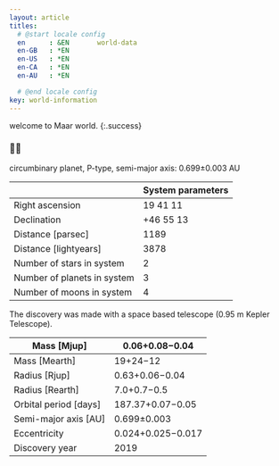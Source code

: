 ```yaml
---
layout: article
titles:
  # @start locale config
  en      : &EN       world-data
  en-GB   : *EN
  en-US   : *EN
  en-CA   : *EN
  en-AU   : *EN

  # @end locale config
key: world-information
---
```


welcome to Maar world.
{:.success}

<div class="hero hero--dark" style='background-image: url("/maarWorld.jpg");'>
  <div class="hero__content">
    <h3>🧜🏽</h3>
  </div>
</div>


circumbinary planet, P-type, semi-major axis: 0.699±0.003 AU

|           | System parameters  |
|-----------------------------|-----------|
| Right ascension             | 19 41 11  |
| Declination                 | +46 55 13 |
| Distance [parsec]           | 1189      |
| Distance [lightyears]       | 3878      |
| Number of stars in system   | 2         |
| Number of planets in system | 3         |
| Number of moons in system | 4         |

The discovery was made with a space based telescope (0.95 m Kepler Telescope).


| Mass [Mjup]           | 0.06+0.08−0.04    |
|-----------------------|-------------------|
| Mass [Mearth]         | 19+24−12          |
| Radius [Rjup]         | 0.63+0.06−0.04    |
| Radius [Rearth]       | 7.0+0.7−0.5       |
| Orbital period [days] | 187.37+0.07−0.05  |
| Semi-major axis [AU]  | 0.699±0.003       |
| Eccentricity          | 0.024+0.025−0.017 |
| Discovery year        | 2019              |
